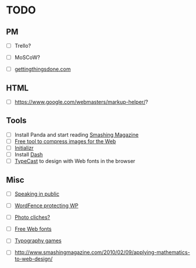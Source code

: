 # TODO

## PM

- [ ] Trello? 
- [ ] MoSCoW?
- [ ] [gettingthingsdone.com](http://gettingthingsdone.com/)


## HTML

- [ ] https://www.google.com/webmasters/markup-helper/?


## Tools

- [ ] Install Panda and start reading [Smashing Magazine](http://www.smashingmagazine.com/)
- [ ] [Free tool to compress images for the Web](https://compressor.io)
- [ ] [Initializr](http://www.initializr.com/)
- [ ] Install [Dash](http://kapeli.com/dash)
- [ ] [TypeCast](http://typecast.com) to design with Web fonts in the browser

## Misc

- [ ] [Speaking in public](http://speaking.io/)

- [ ] [WordFence protecting WP](http://www.wordfence.com/)
- [ ] [Photo cliches?](https://gonebeforelong.wordpress.com/2013/05/06/cliches/)
- [ ] [Free Web fonts](http://www.typewolf.com/free-fonts)
- [ ] [Typography games](http://type.method.ac/)

- [ ] http://www.smashingmagazine.com/2010/02/09/applying-mathematics-to-web-design/

